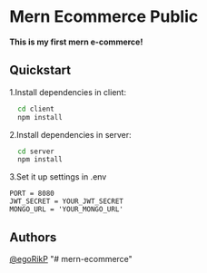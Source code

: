 # Mern Ecommerce Public
__This is my first mern e-commerce!__

## Quickstart

1.Install dependencies in client:
```bash
  cd client
  npm install
```
2.Install dependencies in server:
```bash
  cd server
  npm install
```
3.Set it up settings in .env
```
PORT = 8080
JWT_SECRET = YOUR_JWT_SECRET
MONGO_URL = 'YOUR_MONGO_URL'
```

## Authors
 [@egoRikP](https://github.com/egoRikP)
"# mern-ecommerce" 
